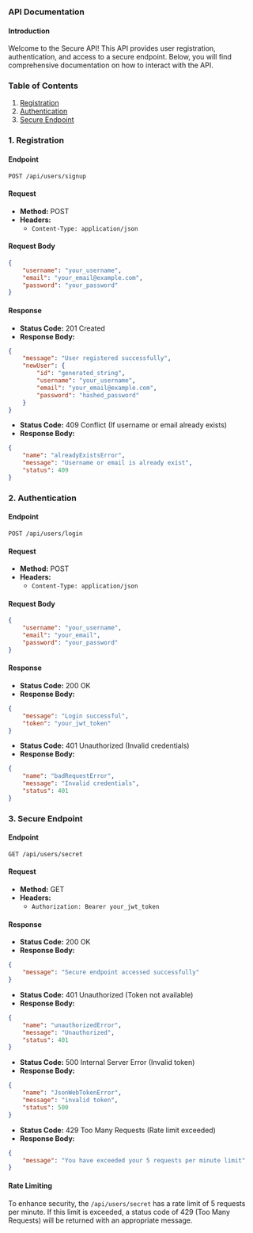 ### API Documentation

#### Introduction

Welcome to the Secure API! This API provides user registration, authentication, and access to a secure endpoint. Below, you will find comprehensive documentation on how to interact with the API.

### Table of Contents

1. [Registration](#registration)
2. [Authentication](#authentication)
3. [Secure Endpoint](#secure-endpoint)

### 1. Registration

#### Endpoint

`POST /api/users/signup`

#### Request

-   **Method:** POST
-   **Headers:**
    -   `Content-Type: application/json`

#### Request Body

```json
{
    "username": "your_username",
    "email": "your_email@example.com",
    "password": "your_password"
}
```

#### Response

-   **Status Code:** 201 Created
-   **Response Body:**

```json
{
    "message": "User registered successfully",
    "newUser": {
        "id": "generated_string",
        "username": "your_username",
        "email": "your_email@example.com",
        "password": "hashed_password"
    }
}
```

-   **Status Code:** 409 Conflict (If username or email already exists)
-   **Response Body:**

```json
{
    "name": "alreadyExistsError",
    "message": "Username or email is already exist",
    "status": 409
}
```

### 2. Authentication

#### Endpoint

`POST /api/users/login`

#### Request

-   **Method:** POST
-   **Headers:**
    -   `Content-Type: application/json`

#### Request Body

```json
{
    "username": "your_username",
    "email": "your_email",
    "password": "your_password"
}
```

#### Response

-   **Status Code:** 200 OK
-   **Response Body:**

```json
{
    "message": "Login successful",
    "token": "your_jwt_token"
}
```

-   **Status Code:** 401 Unauthorized (Invalid credentials)
-   **Response Body:**

```json
{
    "name": "badRequestError",
    "message": "Invalid credentials",
    "status": 401
}
```

### 3. Secure Endpoint

#### Endpoint

`GET /api/users/secret`

#### Request

-   **Method:** GET
-   **Headers:**
    -   `Authorization: Bearer your_jwt_token`

#### Response

-   **Status Code:** 200 OK
-   **Response Body:**

```json
{
    "message": "Secure endpoint accessed successfully"
}
```

-   **Status Code:** 401 Unauthorized (Token not available)
-   **Response Body:**

```json
{
    "name": "unauthorizedError",
    "message": "Unauthorized",
    "status": 401
}
```

-   **Status Code:** 500 Internal Server Error (Invalid token)
-   **Response Body:**

```json
{
    "name": "JsonWebTokenError",
    "message": "invalid token",
    "status": 500
}
```

-   **Status Code:** 429 Too Many Requests (Rate limit exceeded)
-   **Response Body:**

```json
{
    "message": "You have exceeded your 5 requests per minute limit"
}
```

#### Rate Limiting

To enhance security, the `/api/users/secret` has a rate limit of 5 requests per minute. If this limit is exceeded, a status code of 429 (Too Many Requests) will be returned with an appropriate message.
